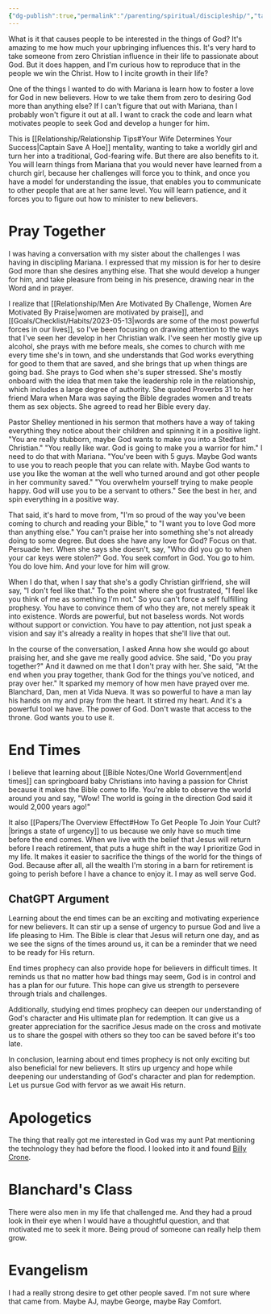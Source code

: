 ```yaml
---
{"dg-publish":true,"permalink":"/parenting/spiritual/discipleship/","tags":["discipleship"],"created":"Apr 28, 2023, 9:35 PM","updated":""}
---
```



What is it that causes people to be interested in the things of God? It's amazing to me how much your upbringing influences this. It's very hard to take someone from zero Christian influence in their life to passionate about God. But it does happen, and I'm curious how to reproduce that in the people we win the Christ. How to I incite growth in their life?

One of the things I wanted to do with Mariana is learn how to foster a love for God in new believers. How to we take them from zero to desiring God more than anything else? If I can't figure that out with Mariana, than I probably won't figure it out at all. I want to crack the code and learn what motivates people to seek God and develop a hunger for him.

This is [[Relationship/Relationship Tips#Your Wife Determines Your Success\|Captain Save A Hoe]] mentality, wanting to take a worldly girl and turn her into a traditional, God-fearing wife. But there are also benefits to it. You will learn things from Mariana that you would never have learned from a church girl, because her challenges will force you to think, and once you have a model for understanding the issue, that enables you to communicate to other people that are at her same level. You will learn patience, and it forces you to figure out how to minister to new believers.

# Pray Together

I was having a conversation with my sister about the challenges I was having in discipling Mariana. I expressed that my mission is for her to desire God more than she desires anything else. That she would develop a hunger for him, and take pleasure from being in his presence, drawing near in the Word and in prayer.

I realize that [[Relationship/Men Are Motivated By Challenge, Women Are Motivated By Praise\|women are motivated by praise]], and [[Goals/Checklist/Habits/2023-05-13\|words are some of the most powerful forces in our lives]], so I've been focusing on drawing attention to the ways that I've seen her develop in her Christian walk. I've seen her mostly give up alcohol, she prays with me before meals, she comes to church with me every time she's in town, and she understands that God works everything for good to them that are saved, and she brings that up when things are going bad. She prays to God when she's super stressed. She's mostly onboard with the idea that men take the leadership role in the relationship, which includes a large degree of authority. She quoted Proverbs 31 to her friend Mara when Mara was saying the Bible degrades women and treats them as sex objects. She agreed to read her Bible every day.

Pastor Shelley mentioned in his sermon that mothers have a way of taking everything they notice about their children and spinning it in a positive light. "You are really stubborn, maybe God wants to make you into a Stedfast Christian." "You really like war. God is going to make you a warrior for him." I need to do that with Mariana. "You've been with 5 guys. Maybe God wants to use you to reach people that you can relate with. Maybe God wants to use you like the woman at the well who turned around and got other people in her community saved." "You overwhelm yourself trying to make people happy. God will use you to be a servant to others." See the best in her, and spin everything in a positive way.

That said, it's hard to move from, "I'm so proud of the way you've been coming to church and reading your Bible," to "I want you to love God more than anything else." You can't praise her into something she's not already doing to some degree. But does she have any love for God? Focus on that. Persuade her. When she says she doesn't, say, "Who did you go to when your car keys were stolen?" God. You seek comfort in God. You go to him. You do love him. And your love for him will grow.

When I do that, when I say that she's a godly Christian girlfriend, she will say, "I don't feel like that." To the point where she got frustrated, "I feel like you think of me as something I'm not." So you can't force a self fulfilling prophesy. You have to convince them of who they are, not merely speak it into existence. Words are powerful, but not baseless words. Not words without support or conviction. You have to pay attention, not just speak a vision and say it's already a reality in hopes that she'll live that out.

In the course of the conversation, I asked Anna how she would go about praising her, and she gave me really good advice. She said, "Do you pray together?" And it dawned on me that I don't pray with her. She said, "At the end when you pray together, thank God for the things you've noticed, and pray over her." It sparked my memory of how men have prayed over me. Blanchard, Dan, men at Vida Nueva. It was so powerful to have a man lay his hands on my and pray from the heart. It stirred my heart. And it's a powerful tool we have. The power of God. Don't waste that access to the throne. God wants you to use it.

# End Times

I believe that learning about [[Bible Notes/One World Government\|end times]] can springboard baby Christians into having a passion for Christ because it makes the Bible come to life. You're able to observe the world around you and say, "Wow! The world is going in the direction God said it would 2,000 years ago!"

It also [[Papers/The Overview Effect#How To Get People To Join Your Cult?\|brings a state of urgency]] to us because we only have so much time before the end comes. When we live with the belief that Jesus will return before I reach retirement, that puts a huge shift in the way I prioritize God in my life. It makes it easier to sacrifice the things of the world for the things of God. Because after all, all the wealth I'm storing in a barn for retirement is going to perish before I have a chance to enjoy it. I may as well serve God.

## ChatGPT Argument

Learning about the end times can be an exciting and motivating experience for new believers. It can stir up a sense of urgency to pursue God and live a life pleasing to Him. The Bible is clear that Jesus will return one day, and as we see the signs of the times around us, it can be a reminder that we need to be ready for His return.

End times prophecy can also provide hope for believers in difficult times. It reminds us that no matter how bad things may seem, God is in control and has a plan for our future. This hope can give us strength to persevere through trials and challenges.

Additionally, studying end times prophecy can deepen our understanding of God's character and His ultimate plan for redemption. It can give us a greater appreciation for the sacrifice Jesus made on the cross and motivate us to share the gospel with others so they too can be saved before it's too late.

In conclusion, learning about end times prophecy is not only exciting but also beneficial for new believers. It stirs up urgency and hope while deepening our understanding of God's character and plan for redemption. Let us pursue God with fervor as we await His return.

# Apologetics

The thing that really got me interested in God was my aunt Pat mentioning the technology they had before the flood. I looked into it and found [Billy Crone](https://www.youtube.com/watch?v=-vZd2PtILok&list=PLNIf9z4D1dDOhW51bcOqZDGxOJdYoo5R-).

# Blanchard's Class

There were also men in my life that challenged me. And they had a proud look in their eye when I would have a thoughtful question, and that motivated me to seek it more. Being proud of someone can really help them grow.

# Evangelism

I had a really strong desire to get other people saved. I'm not sure where that came from. Maybe AJ, maybe George, maybe Ray Comfort.